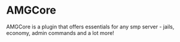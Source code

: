# AMGCore
AMGCore is a plugin that offers essentials for any smp server - jails, economy, admin commands and a lot more!
